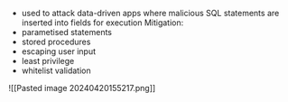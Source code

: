 - used to attack data-driven apps where malicious SQL statements are inserted into fields for execution
Mitigation:
- parametised statements
- stored procedures
- escaping user input
- least privilege
- whitelist validation

![[Pasted image 20240420155217.png]]